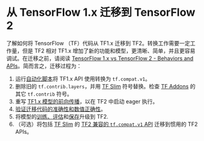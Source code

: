 # 从 TensorFlow 1.x 迁移到 TensorFlow 2

了解如何将 TensorFlow （TF）代码从 TF1.x 迁移到 TF2。转换工作需要一定工作量，但是 TF2 相对 TF1.x 增加了新的功能和模型，更清晰、简单，并且更容易调试。在迁移之前，请阅读 [TensorFlow 1.x vs TensorFlow 2 - Behaviors and APIs](https://www.tensorflow.org/guide/migrate/tf1_vs_tf2)。简而言之，迁移过程为：

1. 运行[自动化脚本](https://www.tensorflow.org/guide/migrate/upgrade)将 TF1.x API 使用转换为 `tf.compat.v1`。
2. 删除旧的 `tf.contrib.layers`，并用 [TF Slim](https://github.com/google-research/tf-slim) 符号替换。检查 [TF Addons](https://www.tensorflow.org/addons) 的其它 `tf.contrib` 符号。
3. 重写 [TF1.x 模型的前向传播](https://www.tensorflow.org/guide/migrate/model_mapping)，以在 TF2 中启动 eager 执行。
4. [验证迁移代码的准确性和数值正确性](https://www.tensorflow.org/guide/migrate/validate_correctness)。
5. 将模型的[训练、评估](https://www.tensorflow.org/guide/migrate/migrating_estimator)和[保存](https://www.tensorflow.org/guide/migrate/saved_model)升级到 TF2.
6. （可选）将包括 [TF Slim](https://github.com/google-research/tf-slim) 的 [TF2 兼容的 `tf.compat.v1` API](https://www.tensorflow.org/guide/migrate/model_mapping#incremental_migration_to_native_tf2) 迁移到惯用的 TF2 APIs。
